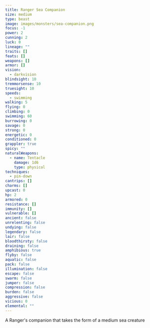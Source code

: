 ```yaml
---
title: Ranger Sea Companion
size: medium
type: beast
image: images/monsters/sea-companion.png
focus: -1
power: 2
cunning: 2
luck: 0
lineage: ""
traits: []
feats: []
weapons: []
armor: []
vision:
  - darkvision
blindsight: 10
tremmorsense: 10
truesight: 10
speeds:
  - swimming
walking: 5
flying: 0
climbing: 0
swimming: 60
burrowing: 0
savage: 0
strong: 0
energetic: 0
conditioned: 0
grappler: true
spicy: ""
naturalWeapons:
  - name: Tentacle
    damage: 1d6
    type: physical
techniques:
  - pin-down
cantrips: []
charms: []
upcast: 0
hp: 2
armored: 0
resistance: []
immunity: []
vulnerable: []
ancient: false
unrelenting: false
undying: false
legendary: false
lair: false
bloodthirsty: false
draining: false
amphibious: true
flyby: false
aquatic: false
pack: false
illumination: false
escape: false
swarm: false
jumper: false
compression: false
burden: false
aggressive: false
vicious: 0
elemental: ""
---
```


A Ranger's companion that takes the form of a medium sea creature